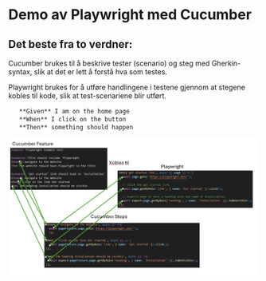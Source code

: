 # Demo av Playwright med Cucumber

## Det beste fra to verdner:
Cucumber brukes til å beskrive tester (scenario) og steg med Gherkin-syntax, slik at det er lett å forstå hva som testes.

Playwright brukes for å utføre handlingene i testene gjennom at stegene kobles til kode, slik at test-scenariene blir utført.

```
   **Given** I am on the home page
   **When** I click on the button
   **Then** something should happen
``` 


![alt text](image-1.png)